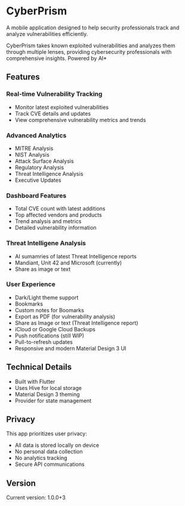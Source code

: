 # CyberPrism

A mobile application designed to help security professionals track and analyze vulnerabilities efficiently.

CyberPrism takes known exploited vulnerabilities and analyzes them through multiple lenses, providing cybersecurity professionals with comprehensive insights. Powered by AI*

## Features

### Real-time Vulnerability Tracking
- Monitor latest exploited vulnerabilities
- Track CVE details and updates
- View comprehensive vulnerability metrics and trends

### Advanced Analytics
- MITRE Analysis
- NIST Analysis
- Attack Surface Analysis
- Regulatory Analysis
- Threat Intelligence Analysis
- Executive Updates

### Dashboard Features
- Total CVE count with latest additions
- Top affected vendors and products
- Trend analysis and metrics
- Detailed vulnerability information

### Threat Intelligene Analysis
- AI sumamries of latest Threat Intelligence reports
- Mandiant, Unit 42 and Microsoft (currently)
- Share as image or text

### User Experience
- Dark/Light theme support
- Bookmarks
- Custom notes for Boomarks
- Export as PDF (for vulnerability analysis)
- Share as Image or text (Threat Intelligence report)
- iCloud or Google Cloud Backups
- Push notifications (still WIP)
- Pull-to-refresh updates
- Responsive and modern Material Design 3 UI

## Technical Details
- Built with Flutter
- Uses Hive for local storage
- Material Design 3 theming
- Provider for state management

## Privacy
This app prioritizes user privacy:
- All data is stored locally on device
- No personal data collection
- No analytics tracking
- Secure API communications

## Version
Current version: 1.0.0+3
